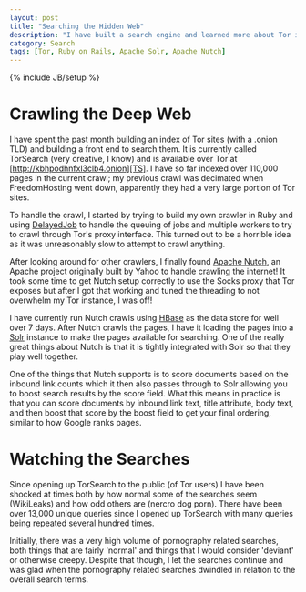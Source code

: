 ```yaml
---
layout: post
title: "Searching the Hidden Web"
description: "I have built a search engine and learned more about Tor in less time than I believe I could have through normal exploration"
category: Search
tags: [Tor, Ruby on Rails, Apache Solr, Apache Nutch]
---
```

{% include JB/setup %}

# Crawling the Deep Web

I have spent the past month building an index of Tor sites (with a .onion TLD) and building a front end to search them. It is currently called TorSearch (very creative, I know) and is available over Tor at [http://kbhpodhnfxl3clb4.onion][TS]. I have so far indexed over 110,000 pages in the current crawl; my previous crawl was decimated when FreedomHosting went down, apparently they had a very large portion of Tor sites.

[TS]: http://kbhpodhnfxl3clb4.onion.to

To handle the crawl, I started by trying to build my own crawler in Ruby and using [DelayedJob][dj] to handle the queuing of jobs and multiple workers to try to crawl through Tor's proxy interface. This turned out to be a horrible idea as it was unreasonably slow to attempt to crawl anything.

[dj]: https://github.com/collectiveidea/delayed_job_active_record

After looking around for other crawlers, I finally found [Apache Nutch][Nutch], an Apache project originally built by Yahoo to handle crawling the internet! It took some time to get Nutch setup correctly to use the Socks proxy that Tor exposes but after I got that working and tuned the threading to not overwhelm my Tor instance, I was off!

[Nutch]: https://nutch.apache.org/

I have currently run Nutch crawls using [HBase][HBase] as the data store for well over 7 days. After Nutch crawls the pages, I have it loading the pages into a [Solr][Solr] instance to make the pages available for searching. One of the really great things about Nutch is that it is tightly integrated with Solr so that they play well together.

[HBase]: https://hbase.apache.org
[Solr]: https://lucene.apache.org/solr/

One of the things that Nutch supports is to score documents based on the inbound link counts which it then also passes through to Solr allowing you to boost search results by the score field. What this means in practice is that you can score documents by inbound link text, title attribute, body text, and then boost that score by the boost field to get your final ordering, similar to how Google ranks pages.

# Watching the Searches

Since opening up TorSearch to the public (of Tor users) I have been shocked at times both by how normal some of the searches seem (WikiLeaks) and how odd others are (nercro dog porn). There have been over 13,000 unique queries since I opened up TorSearch with many queries being repeated several hundred times.

Initially, there was a very high volume of pornography related searches, both things that are fairly 'normal' and things that I would consider 'deviant' or otherwise creepy. Despite that though, I let the searches continue and was glad when the pornography related searches dwindled in relation to the overall search terms.